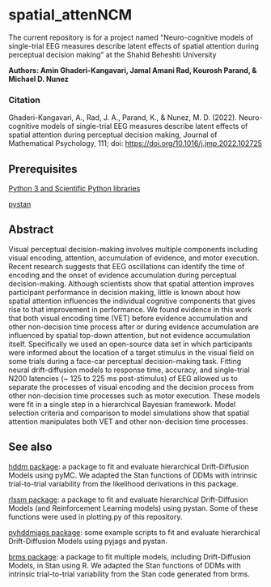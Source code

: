 # spatial_attenNCM
The current repository is for a project named "Neuro-cognitive models of single-trial EEG measures describe latent effects of spatial attention during perceptual decision making" at the Shahid Beheshti University

**Authors: Amin Ghaderi-Kangavari, Jamal Amani Rad, Kourosh Parand, & Michael D. Nunez**

### Citation
Ghaderi-Kangavari, A., Rad, J. A., Parand, K., & Nunez, M. D.  (2022). Neuro-cognitive models of single-trial EEG measures describe latent effects of spatial attention during perceptual decision making, Journal of Mathematical Psychology, 111; doi: https://doi.org/10.1016/j.jmp.2022.102725 

## Prerequisites

[Python 3 and Scientific Python libraries](https://www.anaconda.com/products/individual)

[pystan](https://pystan.readthedocs.io)


## Abstract 
Visual perceptual decision-making involves multiple components including visual encoding, attention, accumulation of evidence, and motor execution. Recent research suggests that EEG oscillations can identify the time of encoding and the onset of evidence accumulation during perceptual decision-making. Although scientists show that spatial attention improves participant performance in decision making, little is known about how spatial attention influences the individual cognitive components that gives rise to that improvement in performance. We found evidence in this work that both visual encoding time (VET) before evidence accumulation and other non-decision time process after or during evidence accumulation are influenced by spatial top-down attention, but not evidence accumulation itself. Specifically we used an open-source data set in which participants were informed about the location of a target stimulus in the visual field on some trials during a face-car perceptual decision-making task. Fitting neural drift-diffusion models to response time, accuracy, and single-trial N200 latencies (~ 125 to 225 ms post-stimulus) of EEG allowed us to separate the processes of visual encoding and the decision process from other non-decision time processes such as motor execution. These models were fit in a single step in a hierarchical Bayesian framework. Model selection criteria and comparison to model simulations show that spatial attention manipulates both VET and other non-decision time processes.


## See also

[hddm package](https://github.com/hddm-devs/hddm): a package to fit and evaluate hierarchical Drift-Diffusion Models using pyMC. We adapted the Stan functions of DDMs with intrinsic trial-to-trial variability from the likelihood derivations in this package. 

[rlssm package](https://github.com/laurafontanesi/rlssm): a package to fit and evaluate hierarchical Drift-Diffusion Models (and Reinforcement Learning models) using pystan. Some of these functions were used in plotting.py of this repository.

[pyhddmjags package](https://github.com/mdnunez/pyhddmjags): some example scripts to fit and evaluate hierarchical Drift-Diffusion Models using pyjags and pystan.

[brms package](https://github.com/paul-buerkner/brms): a package to fit multiple models, including Drift-Diffusion Models, in Stan using R. We adapted the Stan functions of DDMs with intrinsic trial-to-trial variability from the Stan code generated from brms.
